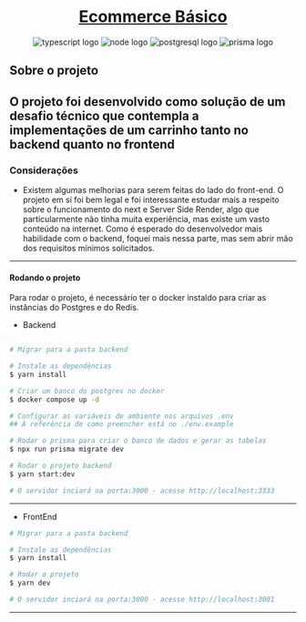 <h1 align="center">
     <a href="https://mydindin.netlify.app/" alt="site do ecoleta"> Ecommerce Básico </a>
</h1>

<p align="center">
  <img alt="typescript logo" src="https://img.shields.io/badge/-TypeScript-grey?style=flat-square&logo=typescript">
  <img alt="node logo" src="https://img.shields.io/badge/-Nodejs-grey?style=flat-square&logo=Node.js">
  <img alt="postgresql logo" src="https://img.shields.io/badge/-PostgreSQL-grey?style=flat-square&logo=postgresql">    
  <img alt="prisma logo" src="https://img.shields.io/badge/-Prisma-grey?style=flat-square&logo=prisma">   
</p>

## Sobre o projeto

O projeto foi desenvolvido como solução de um desafio técnico que contempla a implementações de um carrinho tanto no backend quanto no frontend
---

### Considerações

- Existem algumas melhorias para serem feitas do lado do front-end. O projeto em si foi bem legal e foi interessante estudar mais a respeito sobre o funcionamento do next e Server Side Render, algo que particularmente não tinha muita experiência, mas existe um vasto conteúdo na internet. Como é esperado do desenvolvedor mais habilidade com o backend, foquei mais nessa parte, mas sem abrir mão dos requisitos mínimos solicitados.

---

#### Rodando o projeto

Para rodar o projeto, é necessário ter o docker instaldo para criar as instâncias do Postgres e do Redis.

- Backend

```bash

# Migrar para a pasta backend

# Instale as dependências
$ yarn install

# Criar um banco do postgres no docker
$ docker compose up -d

# Configurar as variáveis de ambiente nos arquivos .env
## A referência de como preencher está no ./env.example

# Rodar o prisma para criar o banco de dados e gerar as tabelas
$ npx run prisma migrate dev

# Rodar o projeto backend
$ yarn start:dev

# O servidor inciará na porta:3000 - acesse http://localhost:3333

```

---

- FrontEnd

```bash
# Migrar para a pasta backend

# Instale as dependências
$ yarn install

# Rodar o projeto
$ yarn dev

# O servidor inciará na porta:3000 - acesse http://localhost:3001

```

---

